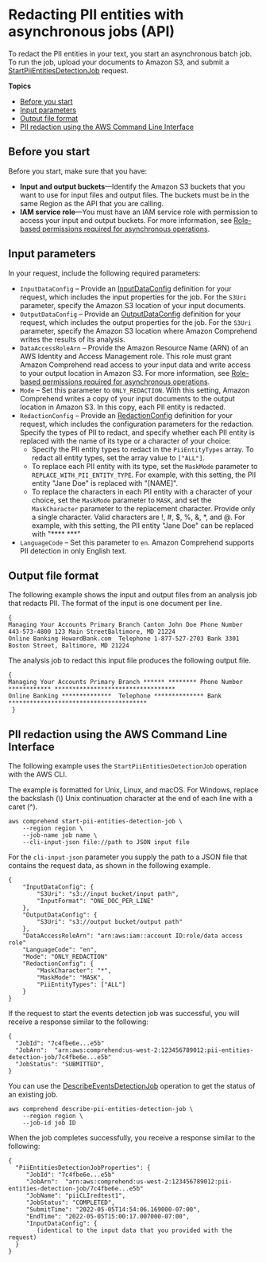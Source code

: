 # Redacting PII entities with asynchronous jobs \(API\)<a name="redact-api-pii"></a>

To redact the PII entities in your text, you start an asynchronous batch job\. To run the job, upload your documents to Amazon S3, and submit a [StartPiiEntitiesDetectionJob](https://docs.aws.amazon.com/comprehend/latest/APIReference/API_StartPiiEntitiesDetectionJob.html) request\. 

**Topics**
+ [Before you start](#redact-pii-before)
+ [Input parameters](#redact-pii-api-inputs)
+ [Output file format](#redact-pii-api-outputs)
+ [PII redaction using the AWS Command Line Interface](#redact-pii-api-cli)

## Before you start<a name="redact-pii-before"></a>

Before you start, make sure that you have:
+ **Input and output buckets**—Identify the Amazon S3 buckets that you want to use for input files and output files\. The buckets must be in the same Region as the API that you are calling\.
+ **IAM service role**—You must have an IAM service role with permission to access your input and output buckets\. For more information, see [Role\-based permissions required for asynchronous operations](security_iam_id-based-policy-examples.md#auth-role-permissions)\.

## Input parameters<a name="redact-pii-api-inputs"></a>

In your request, include the following required parameters:
+ `InputDataConfig` – Provide an [InputDataConfig](https://docs.aws.amazon.com/comprehend/latest/APIReference/API_InputDataConfig.html) definition for your request, which includes the input properties for the job\. For the `S3Uri` parameter, specify the Amazon S3 location of your input documents\.
+ `OutputDataConfig` – Provide an [OutputDataConfig](https://docs.aws.amazon.com/comprehend/latest/APIReference/API_OutputDataConfig.html) definition for your request, which includes the output properties for the job\. For the `S3Uri` parameter, specify the Amazon S3 location where Amazon Comprehend writes the results of its analysis\.
+ `DataAccessRoleArn` – Provide the Amazon Resource Name \(ARN\) of an AWS Identity and Access Management role\. This role must grant Amazon Comprehend read access to your input data and write access to your output location in Amazon S3\. For more information, see [Role\-based permissions required for asynchronous operations](security_iam_id-based-policy-examples.md#auth-role-permissions)\.
+ `Mode` – Set this parameter to `ONLY_REDACTION`\. With this setting, Amazon Comprehend writes a copy of your input documents to the output location in Amazon S3\. In this copy, each PII entity is redacted\.
+ `RedactionConfig` – Provide an [RedactionConfig](https://docs.aws.amazon.com/comprehend/latest/APIReference/API_RedactionConfig.html) definition for your request, which includes the configuration parameters for the redaction\. Specify the types of PII to redact, and specify whether each PII entity is replaced with the name of its type or a character of your choice:
  + Specify the PII entity types to redact in the `PiiEntityTypes` array\. To redact all entity types, set the array value to `["ALL"]`\.
  + To replace each PII entity with its type, set the `MaskMode` parameter to `REPLACE_WITH_PII_ENTITY_TYPE`\. For example, with this setting, the PII entity "Jane Doe" is replaced with "\[NAME\]"\.
  + To replace the characters in each PII entity with a character of your choice, set the `MaskMode` parameter to `MASK`, and set the `MaskCharacter` parameter to the replacement character\. Provide only a single character\. Valid characters are \!, \#, $, %, &, \*, and @\. For example, with this setting, the PII entity "Jane Doe" can be replaced with "\*\*\*\* \*\*\*"
+ `LanguageCode` – Set this parameter to `en`\. Amazon Comprehend supports PII detection in only English text\.

## Output file format<a name="redact-pii-api-outputs"></a>

The following example shows the input and output files from an analysis job that redacts PII\. The format of the input is one document per line\. 

```
{
Managing Your Accounts Primary Branch Canton John Doe Phone Number 443-573-4800 123 Main StreetBaltimore, MD 21224
Online Banking HowardBank.com  Telephone 1-877-527-2703 Bank 3301 Boston Street, Baltimore, MD 21224
```

The analysis job to redact this input file produces the following output file\.

```
{
Managing Your Accounts Primary Branch ****** ******** Phone Number ************ **********************************
Online Banking **************  Telephone ************** Bank ***************************************     
 }
```

## PII redaction using the AWS Command Line Interface<a name="redact-pii-api-cli"></a>

The following example uses the `StartPiiEntitiesDetectionJob` operation with the AWS CLI\.

The example is formatted for Unix, Linux, and macOS\. For Windows, replace the backslash \(\\\) Unix continuation character at the end of each line with a caret \(^\)\.

```
aws comprehend start-pii-entities-detection-job \
    --region region \
    --job-name job name \
    --cli-input-json file://path to JSON input file
```

For the `cli-input-json` parameter you supply the path to a JSON file that contains the request data, as shown in the following example\.

```
{
    "InputDataConfig": {
        "S3Uri": "s3://input bucket/input path",
        "InputFormat": "ONE_DOC_PER_LINE"
    },
    "OutputDataConfig": {
        "S3Uri": "s3://output bucket/output path"
    },
    "DataAccessRoleArn": "arn:aws:iam::account ID:role/data access role"
    "LanguageCode": "en",
    "Mode": "ONLY_REDACTION"
    "RedactionConfig": {
        "MaskCharacter": "*",
        "MaskMode": "MASK",
        "PiiEntityTypes": ["ALL"]
    }
}
```

If the request to start the events detection job was successful, you will receive a response similar to the following:

```
{
  "JobId": "7c4fbe6e...e5b"
  "JobArn":  "arn:aws:comprehend:us-west-2:123456789012:pii-entities-detection-job/7c4fbe6e...e5b" 
  "JobStatus": "SUBMITTED",   
}
```

You can use the [DescribeEventsDetectionJob](https://docs.aws.amazon.com/comprehend/latest/APIReference/API_DescribeEventsDetectionJob.html) operation to get the status of an existing job\. 

```
aws comprehend describe-pii-entities-detection-job \
    --region region \
    --job-id job ID
```

When the job completes successfully, you receive a response similar to the following:

```
{
  "PiiEntitiesDetectionJobProperties": {
     "JobId": "7c4fbe6e...e5b"
     "JobArn":  "arn:aws:comprehend:us-west-2:123456789012:pii-entities-detection-job/7c4fbe6e...e5b" 
     "JobName": "piiCLIredtest1",
     "JobStatus": "COMPLETED",
     "SubmitTime": "2022-05-05T14:54:06.169000-07:00",
     "EndTime": "2022-05-05T15:00:17.007000-07:00",
     "InputDataConfig": {
        (identical to the input data that you provided with the request)
  }
}
```